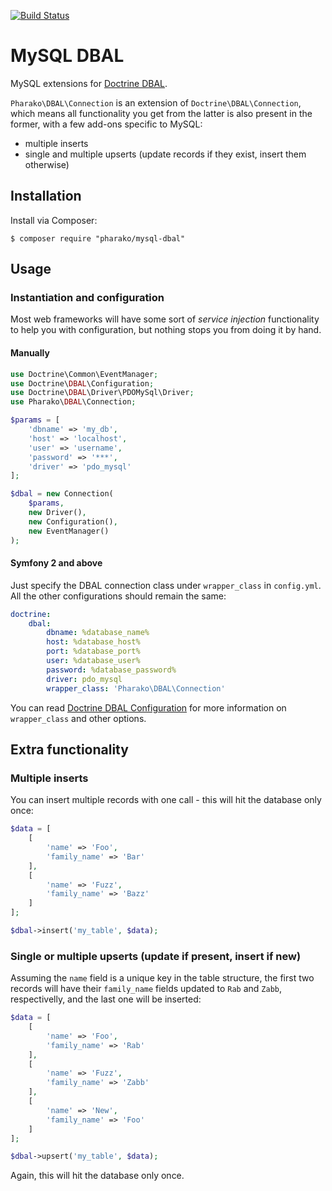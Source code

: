 [![Build Status](https://travis-ci.org/pharako/mysql-dbal.svg?branch=master)](https://travis-ci.org/pharako/mysql-dbal)

# MySQL DBAL

MySQL extensions for [Doctrine DBAL](https://github.com/doctrine/dbal).

`Pharako\DBAL\Connection` is an extension of `Doctrine\DBAL\Connection`, which means all functionality you get from the latter is also present in the former, with a few add-ons specific to MySQL:

* multiple inserts
* single and multiple upserts (update records if they exist, insert them otherwise)

## Installation

Install via Composer:

```SHELL
$ composer require "pharako/mysql-dbal"
```

## Usage

### Instantiation and configuration

Most web frameworks will have some sort of *service injection* functionality to help you with configuration, but nothing stops you from doing it by hand.

#### Manually

```PHP
use Doctrine\Common\EventManager;
use Doctrine\DBAL\Configuration;
use Doctrine\DBAL\Driver\PDOMySql\Driver;
use Pharako\DBAL\Connection;

$params = [
    'dbname' => 'my_db',
    'host' => 'localhost',
    'user' => 'username',
    'password' => '***',
    'driver' => 'pdo_mysql'
];

$dbal = new Connection(
    $params,
    new Driver(),
    new Configuration(),
    new EventManager()
);
```

#### Symfony 2 and above

Just specify the DBAL connection class under `wrapper_class` in `config.yml`. All the other configurations should remain the same:

```YAML
doctrine:
    dbal:
        dbname: %database_name%
        host: %database_host%
        port: %database_port%
        user: %database_user%
        password: %database_password%
        driver: pdo_mysql
        wrapper_class: 'Pharako\DBAL\Connection'
```

You can read [Doctrine DBAL Configuration](http://symfony.com/doc/current/reference/configuration/doctrine.html#doctrine-dbal-configuration) for more information on `wrapper_class` and other options.

## Extra functionality

### Multiple inserts

You can insert multiple records with one call - this will hit the database only once:

```PHP
$data = [
    [
        'name' => 'Foo',
        'family_name' => 'Bar'
    ],
    [
        'name' => 'Fuzz',
        'family_name' => 'Bazz'
    ]
];

$dbal->insert('my_table', $data);
```

### Single or multiple upserts (update if present, insert if new)

Assuming the `name` field is a unique key in the table structure, the first two records will have their `family_name` fields updated to `Rab` and `Zabb`, respectivelly, and the last one will be inserted:

```PHP
$data = [
    [
        'name' => 'Foo',
        'family_name' => 'Rab'
    ],
    [
        'name' => 'Fuzz',
        'family_name' => 'Zabb'
    ],
    [
        'name' => 'New',
        'family_name' => 'Foo'
    ]
];

$dbal->upsert('my_table', $data);
```

Again, this will hit the database only once.

